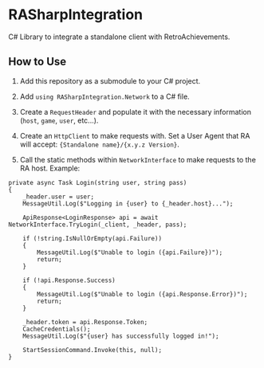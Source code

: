 # RASharpIntegration

C# Library to integrate a standalone client with RetroAchievements.

## How to Use

1. Add this repository as a submodule to your C# project.

2. Add `using RASharpIntegration.Network` to a C# file.

3. Create a `RequestHeader` and populate it with the necessary information (`host`, `game`, `user`, etc...).

4. Create an `HttpClient` to make requests with. Set a User Agent that RA will accept: `{Standalone name}/{x.y.z Version}`.

4. Call the static methods within `NetworkInterface` to make requests to the RA host. Example:
```
private async Task Login(string user, string pass)
{
    _header.user = user;
    MessageUtil.Log($"Logging in {user} to {_header.host}...");

    ApiResponse<LoginResponse> api = await NetworkInterface.TryLogin(_client, _header, pass);

    if (!string.IsNullOrEmpty(api.Failure))
    {
        MessageUtil.Log($"Unable to login ({api.Failure})");
        return;
    }

    if (!api.Response.Success)
    {
        MessageUtil.Log($"Unable to login ({api.Response.Error})");
        return;
    }
        
    _header.token = api.Response.Token;
    CacheCredentials();
    MessageUtil.Log($"{user} has successfully logged in!");

    StartSessionCommand.Invoke(this, null);
}
```
